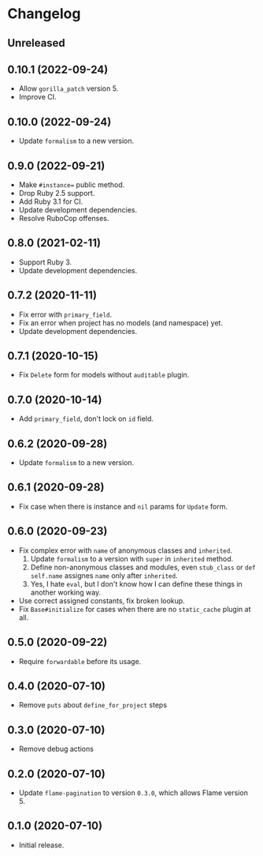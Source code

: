 # Changelog

## Unreleased

## 0.10.1 (2022-09-24)

*   Allow `gorilla_patch` version 5.
*   Improve CI.

## 0.10.0 (2022-09-24)

*   Update `formalism` to a new version.

## 0.9.0 (2022-09-21)

*   Make `#instance=` public method.
*   Drop Ruby 2.5 support.
*   Add Ruby 3.1 for CI.
*   Update development dependencies.
*   Resolve RuboCop offenses.

## 0.8.0 (2021-02-11)

*   Support Ruby 3.
*   Update development dependencies.

## 0.7.2 (2020-11-11)

*   Fix error with `primary_field`.
*   Fix an error when project has no models (and namespace) yet.
*   Update development dependencies.

## 0.7.1 (2020-10-15)

*   Fix `Delete` form for models without `auditable` plugin.

## 0.7.0 (2020-10-14)

*   Add `primary_field`, don't lock on `id` field.

## 0.6.2 (2020-09-28)

*   Update `formalism` to a new version.

## 0.6.1 (2020-09-28)

*   Fix case when there is instance and `nil` params for `Update` form.

## 0.6.0 (2020-09-23)

*   Fix complex error with `name` of anonymous classes and `inherited`.
    1.  Update `formalism` to a version with `super` in `inherited` method.
    2.  Define non-anonymous classes and modules,
        even `stub_class` or `def self.name` assignes `name` only after `inherited`.
    3.  Yes, I hate `eval`, but I don't know how I can define these things in another working way.
*   Use correct assigned constants, fix broken lookup.
*   Fix `Base#initialize` for cases when there are no `static_cache` plugin at all.

## 0.5.0 (2020-09-22)

*   Require `forwardable` before its usage.

## 0.4.0 (2020-07-10)

*   Remove `puts` about `define_for_project` steps

## 0.3.0 (2020-07-10)

*   Remove debug actions

## 0.2.0 (2020-07-10)

*   Update `flame-pagination` to version `0.3.0`, which allows Flame version 5.

## 0.1.0 (2020-07-10)

*   Initial release.
